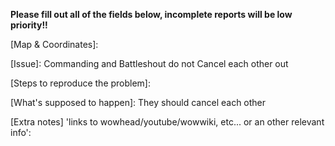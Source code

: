 **Please fill out all of the fields below, incomplete reports will be low priority!!**

[Map & Coordinates]: 

[Issue]: Commanding and Battleshout do not Cancel each other out

[Steps to reproduce the problem]:
					
[What's supposed to happen]: They should cancel each other

[Extra notes] 'links to wowhead/youtube/wowwiki, etc... or an other relevant info': 
